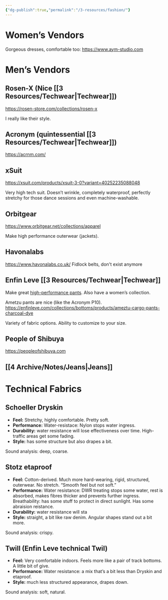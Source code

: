 ```yaml
---
{"dg-publish":true,"permalink":"/3-resources/fashion/"}
---
```


# Women’s Vendors
Gorgeous dresses, comfortable too:
https://www.aym-studio.com

# Men’s Vendors
## Rosen-X (Nice [[3 Resources/Techwear\|Techwear]])
<https://rosen-store.com/collections/rosen-x>

I really like their style.

## Acronym (quintessential [[3 Resources/Techwear\|Techwear]])
<https://acrnm.com/>

## xSuit
<https://xsuit.com/products/xsuit-3-0?variant=40252235088048>

Very high tech suit. Doesn’t wrinkle, completely waterproof, perfectly stretchy for those dance sessions and even machine-washable.


## Orbitgear
<https://www.orbitgear.net/collections/apparel>

Make high performance outerwear (jackets).

## Havonalabs
<https://www.havonalabs.co.uk/>
Fidlock belts, don't exist anymore

## Enfin Leve [[3 Resources/Techwear\|Techwear]]
Make great [high-performance pants](https://enfinleve.com/collections/bottoms). Also have a women’s collection.

Ametzu pants are nice (like the Acronym P10). <https://enfinleve.com/collections/bottoms/products/ameztu-cargo-pants-charcoal-dye>

Variety of fabric options. Ability to customize to your size.

## People of Shibuya
https://peopleofshibuya.com

## [[4 Archive/Notes/Jeans\|Jeans]]

# Technical Fabrics
## Schoeller Dryskin
-   **Feel:** Stretchy, highly comfortable. Pretty soft.
-   **Performance:** Water-resistace: Nylon stops water ingress.
-   **Durability:** water resistance will lose effectiveness over time. High-traffic areas get some fading.
-   **Style:** has some structure but also drapes a bit.

Sound analysis: deep, coarse.

## Stotz etaproof
-   **Feel:** Cotton-derived. Much more hard-wearing, rigid, structured, outerwear. No stretch. “Smooth feel but not soft.”
-   **Performance:** Water resistance: DWR treating stops some water, rest is absorbed, makes fibres thicker and prevents further ingress. Breathability: has some stuff to protect in direct sunlight. Has some abraision reistance.
-   **Durability:** water resistance will sta
-   **Style:** straight, a bit like raw denim. Angular shapes stand out a bit more.

Sound analysis: crispy.


## Twill (Enfin Leve technical Twil)

-   **Feel:** Very comfortable indoors. Feels more like a pair of track bottoms. A little bit of give.
-   **Performance:** Water resistance: a mix that’s a bit less than Dryskin and etaproof.
-   **Style:** much less structured appearance, drapes down.

Sound analysis: soft, natural.
